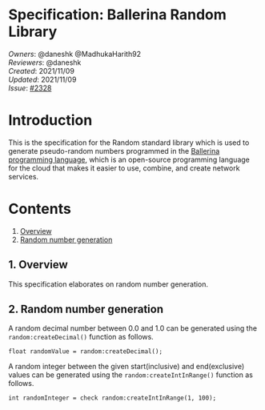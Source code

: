 # Specification: Ballerina Random Library

_Owners_: @daneshk @MadhukaHarith92  
_Reviewers_: @daneshk  
_Created_: 2021/11/09  
_Updated_: 2021/11/09  
_Issue_: [#2328](https://github.com/ballerina-platform/ballerina-standard-library/issues/2328)

# Introduction
This is the specification for the Random standard library which is used to generate pseudo-random numbers programmed in the
[Ballerina programming language](https://ballerina.io/), which is an open-source programming language for the cloud
that makes it easier to use, combine, and create network services.

# Contents

1. [Overview](#1-overview)
2. [Random number generation](#2-random-number-generation)

## 1. Overview
This specification elaborates on random number generation.

## 2. Random number generation
A random decimal number between 0.0 and 1.0 can be generated using the `random:createDecimal()` function as follows.
```ballerina
float randomValue = random:createDecimal();
```

A random integer between the given start(inclusive) and end(exclusive) values can be generated using the `random:createIntInRange()` function as follows.
```ballerina
int randomInteger = check random:createIntInRange(1, 100);
```

